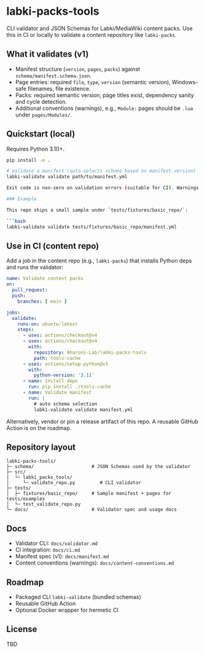 # labki-packs-tools

CLI validator and JSON Schemas for Labki/MediaWiki content packs. Use this in CI or locally to validate a content repository like `labki-packs`.

## What it validates (v1)

- Manifest structure (`version`, `pages`, `packs`) against `schema/manifest.schema.json`.
- Page entries: required `file`, `type`, `version` (semantic version), Windows-safe filenames, file existence.
- Packs: required semantic version, page titles exist, dependency sanity and cycle detection.
- Additional conventions (warnings), e.g., `Module:` pages should be `.lua` under `pages/Modules/`.

## Quickstart (local)

Requires Python 3.10+.

```bash
pip install -e .

# Validate a manifest (auto-selects schema based on manifest.version)
labki-validate validate path/to/manifest.yml

Exit code is non-zero on validation errors (suitable for CI). Warnings do not change the exit code.

### Example

This repo ships a small sample under `tests/fixtures/basic_repo/`:

```bash
labki-validate validate tests/fixtures/basic_repo/manifest.yml
```

## Use in CI (content repo)

Add a job in the content repo (e.g., `labki-packs`) that installs Python deps and runs the validator:

```yaml
name: Validate content packs
on:
  pull_request:
  push:
    branches: [ main ]

jobs:
  validate:
    runs-on: ubuntu-latest
    steps:
      - uses: actions/checkout@v4
      - uses: actions/checkout@v4
        with:
          repository: Aharoni-Lab/labki-packs-tools
          path: tools-cache
      - uses: actions/setup-python@v5
        with:
          python-version: '3.11'
      - name: Install deps
        run: pip install ./tools-cache
      - name: Validate manifest
        run: |
          # auto schema selection
          labki-validate validate manifest.yml
```

Alternatively, vendor or pin a release artifact of this repo. A reusable GitHub Action is on the roadmap.

## Repository layout

```text
labki-packs-tools/
├─ schema/                     # JSON Schemas used by the validator
├─ src/
|  └─ labki_packs_tools/
│     └─ validate_repo.py         # CLI validator
├─ tests/
│  ├─ fixtures/basic_repo/     # Sample manifest + pages for tests/examples
│  └─ test_validate_repo.py
└─ docs/                       # Validator spec and usage docs
```

## Docs

- Validator CLI: `docs/validator.md`
- CI integration: `docs/ci.md`
- Manifest spec (v1): `docs/manifest.md`
- Content conventions (warnings): `docs/content-conventions.md`

## Roadmap

- Packaged CLI `labki-validate` (bundled schemas)
- Reusable GitHub Action
- Optional Docker wrapper for hermetic CI

## License

TBD
